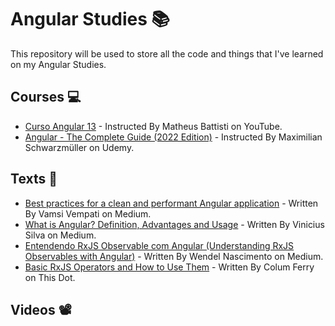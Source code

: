 # Angular Studies 📚

This repository will be used to store all the code and things that I've learned on my Angular Studies.

## Courses 💻

- [Curso Angular 13](https://www.youtube.com/playlist?list=PLnDvRpP8Bnex2GQEN0768_AxZg_RaIGmw) - Instructed By Matheus Battisti on YouTube.
- [Angular - The Complete Guide (2022 Edition)](https://www.udemy.com/course/the-complete-guide-to-angular-2/) - Instructed By Maximilian Schwarzmüller on Udemy.

## Texts 📑

- [Best practices for a clean and performant Angular application](https://medium.com/free-code-camp/best-practices-for-a-clean-and-performant-angular-application-288e7b39eb6f) - Written By Vamsi Vempati on Medium.
- [What is Angular? Definition, Advantages and Usage](https://medium.com/@vinilsilv/what-is-angular-definition-advantages-and-usage-e56e55164b6a) - Written By Vinicius Silva on Medium.
- [Entendendo RxJS Observable com Angular (Understanding RxJS Observables with Angular)](https://medium.com/tableless/entendendo-rxjs-observable-com-angular-6f607a9a6a00) - Written By Wendel Nascimento on Medium.
- [Basic RxJS Operators and How to Use Them](https://www.thisdot.co/blog/basic-rxjs-operators-and-how-to-use-them) - Written By Colum Ferry on This Dot.

## Videos 📽️
